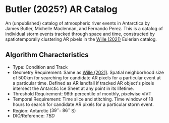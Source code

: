 # Butler (2025?) AR Catalog
An (unpublished) catalog of atmospheric river events in Antarctica by James Butler, Michelle Maclennan, and Fernando Perez. This is a catalog of individual storm events tracked through space and time, constructed by spatiotemporally clustering AR pixels in the [Wille (2021)](https://agupubs.onlinelibrary.wiley.com/doi/full/10.1029/2020JD033788) Eulerian catalog.

## Algorithm Characteristics
- Type: Condition and Track
- Geometry Requirement: Same as [Wille (2021)](https://agupubs.onlinelibrary.wiley.com/doi/full/10.1029/2020JD033788). Spatial neighborhood size of 500km for searching for candidate AR pixels for a particular event at a particular time. Defined as AR landfall if tracked AR object's pixels intersect the Antarctic Ice Sheet at any point in its lifetime.
- Threshold Requirement: 98th percentile of monthly, pixelwise vIVT
- Temporal Requirement: Time slice and stitching. Time window of 18 hours to search for candidate AR pixels for a particular storm event.
- Region: Antarctic ($39^{\circ}$- $86^{\circ}$ S)
- DIO/Reference: *TBD*
